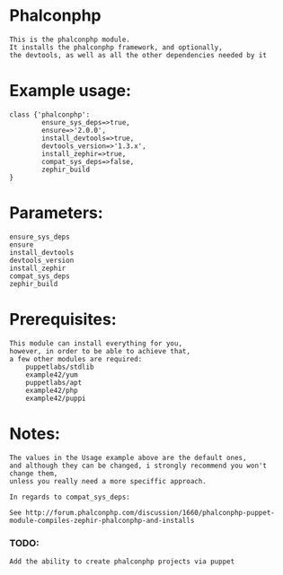 # Phalconphp #

    This is the phalconphp module. 
    It installs the phalconphp framework, and optionally,       
    the devtools, as well as all the other dependencies needed by it 

# Example usage:
    
    class {'phalconphp':
            ensure_sys_deps=>true,
            ensure=>'2.0.0', 
            install_devtools=>true,
            devtools_version=>'1.3.x',
            install_zephir=>true,
            compat_sys_deps=>false,
            zephir_build
    }

# Parameters:
    ensure_sys_deps
    ensure 
    install_devtools
    devtools_version
    install_zephir
    compat_sys_deps
    zephir_build

# Prerequisites:
    This module can install everything for you, 
    however, in order to be able to achieve that,
    a few other modules are required:
        puppetlabs/stdlib
        example42/yum 
        puppetlabs/apt
        example42/php 
        example42/puppi 

# Notes: 
    The values in the Usage example above are the default ones,
    and although they can be changed, i strongly recommend you won't change them,
    unless you really need a more speciffic approach.
    
    In regards to compat_sys_deps:
    
    See http://forum.phalconphp.com/discussion/1660/phalconphp-puppet-module-compiles-zephir-phalconphp-and-installs

### TODO: 
    Add the ability to create phalconphp projects via puppet